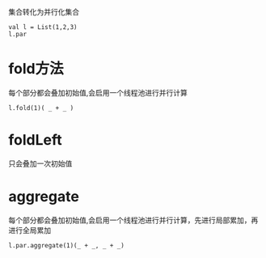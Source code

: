 集合转化为并行化集合
```
val l = List(1,2,3)
l.par
```
# fold方法

每个部分都会叠加初始值,会启用一个线程池进行并行计算
```
l.fold(1)( _ + _ )
```
# foldLeft

只会叠加一次初始值

# aggregate

每个部分都会叠加初始值,会启用一个线程池进行并行计算，先进行局部累加，再进行全局累加 
```
l.par.aggregate(1)(_ + _, _ + _)
```
